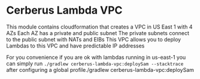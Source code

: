 # Cerberus Lambda VPC

This module contains cloudformation that creates a VPC in US East 1 with 4 AZs
Each AZ has a private and public subnet
The private subnets connect to the public subnet with NATs and EIBs
This VPC allows you to deploy Lambdas to this VPC and have predictable IP addresses

For you convenience if you are ok with lambdas running in us-east-1 you can simply run 
`./gradlew cerberus-lambda-vpc:deploySam --stacktrace` after configuring a global profile./gradlew cerberus-lambda-vpc:deploySam